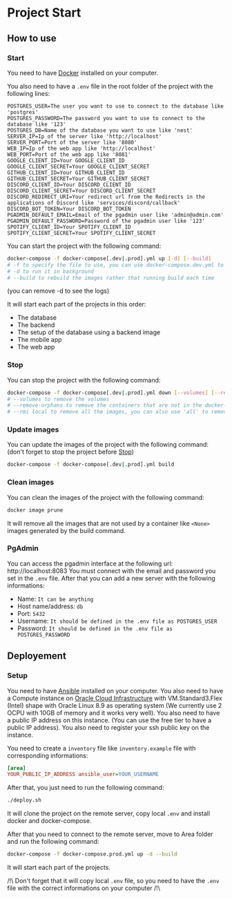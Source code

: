 # Project Start
## How to use
### Start

You need to have [Docker](https://www.docker.com/) installed on your computer.

You also need to have a `.env` file in the root folder of the project with the following lines:

```env
POSTGRES_USER=The user you want to use to connect to the database like 'postgres'
POSTGRES_PASSWORD=The password you want to use to connect to the database like '123'
POSTGRES_DB=Name of the database you want to use like 'nest'
SERVER_IP=Ip of the server like 'http://localhost'
SERVER_PORT=Port of the server like '8080'
WEB_IP=Ip of the web app like 'http://localhost'
WEB_PORT=Port of the web app like '8081'
GOOGLE_CLIENT_ID=Your GOOGLE_CLIENT_ID
GOOGLE_CLIENT_SECRET=Your GOOGLE_CLIENT_SECRET
GITHUB_CLIENT_ID=Your GITHUB_CLIENT_ID
GITHUB_CLIENT_SECRET=Your GITHUB_CLIENT_SECRET
DISCORD_CLIENT_ID=Your DISCORD_CLIENT_ID
DISCORD_CLIENT_SECRET=Your DISCORD_CLIENT_SECRET
DISCORD_REDIRECT_URI=Your redirect url from the Redirects in the applications of Discord like 'services/discord/callback'
DISCORD_BOT_TOKEN=Your DISCORD_BOT_TOKEN
PGADMIN_DEFAULT_EMAIL=Email of the pgadmin user like 'admin@admin.com'
PGADMIN_DEFAULT_PASSWORD=Password of the pgadmin user like '123'
SPOTIFY_CLIENT_ID=Your SPOTIFY_CLIENT_ID
SPOTIFY_CLIENT_SECRET=Your SPOTIFY_CLIENT_SECRET
```

You can start the project with the following command:

```bash
docker-compose -f docker-compose[.dev|.prod].yml up [-d] [--build]
# -f to specify the file to use, you can use docker-compose.dev.yml to use the dev version, it will enable the hot reload. (it will use Dockerfile.dev instead of Dockerfile)
# -d to run it in background
# --build to rebuild the images rather that running build each time
```
(you can remove -d to see the logs)

It will start each part of the projects in this order:
- The database
- The backend
- The setup of the database using a backend image
- The mobile app
- The web app

### Stop

You can stop the project with the following command:

```bash
docker-compose -f docker-compose[.dev|.prod].yml down [--volumes] [--remove-orphans] [--rmi local]
# --volumes to remove the volumes
# --remove-orphans to remove the containers that are not in the docker-compose.yml file
# --rmi local to remove all the images, you can also use 'all' to remove all the images
```

### Update images

You can update the images of the project with the following command:
(don't forget to stop the project before [Stop](#stop))

```bash
docker-compose -f docker-compose[.dev|.prod].yml build
```

### Clean images

You can clean the images of the project with the following command:

```bash
docker image prune
```

It will remove all the images that are not used by a container like `<None>` images generated by the build command.
### PgAdmin

You can access the pgadmin interface at the following url: http://localhost:8083
You must connect with the email and password you set in the `.env` file.
After that you can add a new server with the following informations:
- Name: `It can be anything`
- Host name/address: `db`
- Port: `5432`
- Username: `It should be defined in the .env file as POSTGRES_USER`
- Password: `It should be defined in the .env file as POSTGRES_PASSWORD`

## Deployement

### Setup

You need to have [Ansible](https://www.ansible.com/) installed on your computer.
You also need to have a Compute instance on [Oracle Cloud Infrastructure](cloud.oracle.com) with VM.Standard3.Flex (Intel) shape with Oracle Linux 8.9 as operating system (We currently use 2 OCPU with 10GB of memory and it works very well). You also need to have a public IP address on this instance. (You can use the free tier to have a public IP address). You also need to register your ssh public key on the instance.

You need to create a `inventory` file like `inventory.example` file with corresponding informations:

```ini
[area]
YOUR_PUBLIC_IP_ADDRESS ansible_user=YOUR_USERNAME
```

After that, you just need to run the following command:

```bash
./deploy.sh
```

It will clone the project on the remote server, copy local `.env` and install docker and docker-compose.

After that you need to connect to the remote server, move to Area folder and run the following command:

```bash
docker-compose -f docker-compose.prod.yml up -d --build
```

It will start each part of the projects.

/!\ Don't forget that it will copy local `.env` file, so you need to have the `.env` file with the correct informations on your computer /!\
